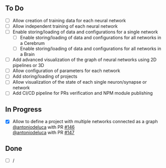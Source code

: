 ## To Do

- [ ] Allow creation of training data for each neural network
- [ ] Allow independent training of each neural network
- [ ] Enable storing/loading of data and configurations for a single network
  - [ ] Enable storing/loading of data and configurations for all networks in a Cerebrum
  - [ ] Enable storing/loading of data and configurations for all networks in a Brain
- [ ] Add advanced visualization of the graph of neural networks using 2D pipelines or 3D
- [ ] Allow configuration of parameters for each network
- [ ] Add storing/loading of projects
- [ ] Allow visualization of the state of each single neuron/synapse or network
- [ ] Add CI/CD pipeline for PRs verification and NPM module publishing

## In Progress

- [x] Allow to define a project with multiple networks connected as a graph  
      [@antoniodeluca](https://github.com/antoniodeluca) with PR [#146](https://github.com/antoniodeluca/dn2a/pull/146)  
      [@antoniodeluca](https://github.com/antoniodeluca) with PR [#147](https://github.com/antoniodeluca/dn2a/pull/147)

## Done

- [ ] / 
